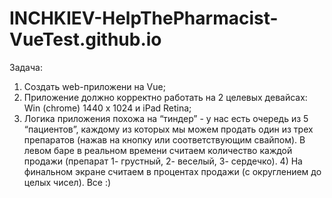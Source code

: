 # INCHKIEV-HelpThePharmacist-VueTest.github.io
 Задача:  
 1) Создать web-приложени на Vue; 
 2) Приложение должно корректно работать на 2 целевых девайсах: Win (chrome) 1440 x 1024 и iPad Retina; 
 3) Логика приложения похожа на “тиндер” - у нас есть очередь из 5 “пациентов”, каждому из которых мы можем продать один из трех препаратов (нажав на кнопку или соответствующим свайпом). В левом баре в реальном времени считаем количество каждой продажи (препарат 1- грустный, 2- веселый, 3- сердечко). 4) На финальном экране считаем в процентах продажи (с округлением до целых чисел). Все :)
